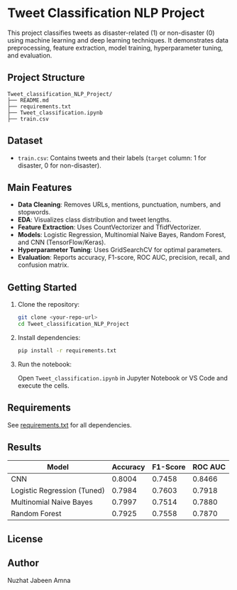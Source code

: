 # Tweet Classification NLP Project

This project classifies tweets as disaster-related (1) or non-disaster (0) using machine learning and deep learning techniques. It demonstrates data preprocessing, feature extraction, model training, hyperparameter tuning, and evaluation.

## Project Structure

```
Tweet_classification_NLP_Project/
├── README.md
├── requirements.txt
├── Tweet_classification.ipynb
├── train.csv
```

## Dataset

- `train.csv`: Contains tweets and their labels (`target` column: 1 for disaster, 0 for non-disaster).

## Main Features

- **Data Cleaning**: Removes URLs, mentions, punctuation, numbers, and stopwords.
- **EDA**: Visualizes class distribution and tweet lengths.
- **Feature Extraction**: Uses CountVectorizer and TfidfVectorizer.
- **Models**: Logistic Regression, Multinomial Naive Bayes, Random Forest, and CNN (TensorFlow/Keras).
- **Hyperparameter Tuning**: Uses GridSearchCV for optimal parameters.
- **Evaluation**: Reports accuracy, F1-score, ROC AUC, precision, recall, and confusion matrix.

## Getting Started

1. Clone the repository:

    ```sh
    git clone <your-repo-url>
    cd Tweet_classification_NLP_Project
    ```

2. Install dependencies:

    ```sh
    pip install -r requirements.txt
    ```

3. Run the notebook:

    Open `Tweet_classification.ipynb` in Jupyter Notebook or VS Code and execute the cells.

## Requirements

See [requirements.txt](requirements.txt) for all dependencies.

## Results

| Model                        | Accuracy | F1-Score | ROC AUC |
|------------------------------|----------|----------|---------|
| CNN                          | 0.8004   | 0.7458   | 0.8466  |
| Logistic Regression (Tuned)  | 0.7984   | 0.7603   | 0.7918  |
| Multinomial Naive Bayes      | 0.7997   | 0.7514   | 0.7880  |
| Random Forest                | 0.7925   | 0.7558   | 0.7870  |

## License



## Author
Nuzhat Jabeen Amna